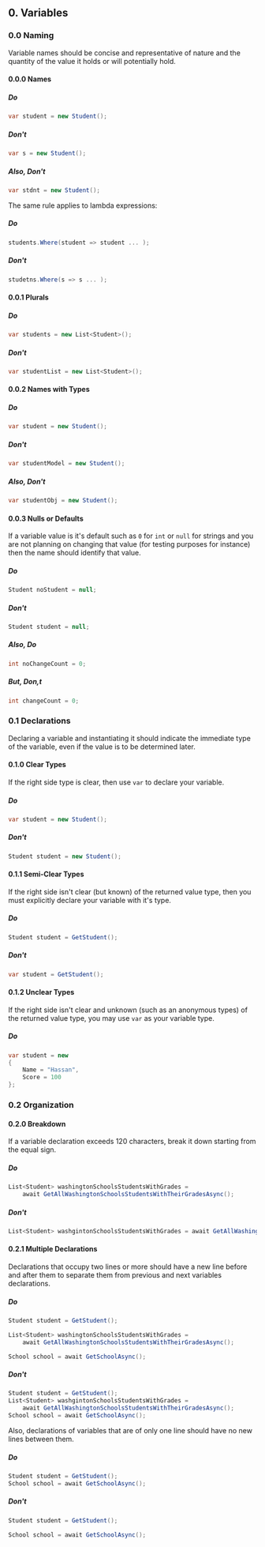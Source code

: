 ## 0. Variables

### 0.0 Naming

Variable names should be concise and representative of nature and the quantity of the value it holds or will potentially hold.

#### 0.0.0 Names

##### Do

```cs
var student = new Student();
```

##### Don't

```cs
var s = new Student();
```

##### Also, Don't

```cs
var stdnt = new Student();
```

The same rule applies to lambda expressions:

##### Do

```cs
students.Where(student => student ... );
```

##### Don't

```cs
studetns.Where(s => s ... );
```

#### 0.0.1 Plurals

##### Do

```cs
var students = new List<Student>();
```

##### Don't

```cs
var studentList = new List<Student>();
```

#### 0.0.2 Names with Types

##### Do

```cs
var student = new Student();
```

##### Don't

```cs
var studentModel = new Student();
```

##### Also, Don't

```cs
var studentObj = new Student();
```

#### 0.0.3 Nulls or Defaults

If a variable value is it's default such as ```0``` for ```int``` or ```null``` for strings and you are not planning on changing that value (for testing purposes for instance) then the name should identify that value.

##### Do

```cs
Student noStudent = null;
```

##### Don't

```cs
Student student = null;
```

##### Also, Do

```cs
int noChangeCount = 0;
```

##### But, Don,t

```cs
int changeCount = 0;
```

### 0.1 Declarations

Declaring a variable and instantiating it should indicate the immediate type of the variable, even if the value is to be determined later.

#### 0.1.0 Clear Types

If the right side type is clear, then use ```var``` to declare your variable.

##### Do

```cs
var student = new Student();
```

##### Don't

```cs
Student student = new Student();
````

#### 0.1.1 Semi-Clear Types

If the right side isn't clear (but known) of the returned value type, then you must explicitly declare your variable with it's type.

##### Do

```cs
Student student = GetStudent();
```

##### Don't

```cs
var student = GetStudent();
```

#### 0.1.2 Unclear Types

If the right side isn't clear and unknown (such as an anonymous types) of the returned value type, you may use ```var``` as your variable type.

##### Do

```cs
var student = new
{
    Name = "Hassan",
    Score = 100
};
```

### 0.2 Organization

#### 0.2.0 Breakdown

If a variable declaration exceeds 120 characters, break it down starting from the equal sign.

##### Do

```cs
List<Student> washingtonSchoolsStudentsWithGrades =
    await GetAllWashingtonSchoolsStudentsWithTheirGradesAsync();

```

##### Don't

```cs
List<Student> washgintonSchoolsStudentsWithGrades = await GetAllWashingtonSchoolsStudentsWithTheirGradesAsync();
```

#### 0.2.1 Multiple Declarations

Declarations that occupy two lines or more should have a new line before and after them to separate them from previous and next variables declarations.

##### Do

```cs
Student student = GetStudent();

List<Student> washingtonSchoolsStudentsWithGrades =
    await GetAllWashingtonSchoolsStudentsWithTheirGradesAsync();

School school = await GetSchoolAsync();
```

##### Don't

```cs
Student student = GetStudent();
List<Student> washgintonSchoolsStudentsWithGrades =
    await GetAllWashingtonSchoolsStudentsWithTheirGradesAsync();
School school = await GetSchoolAsync();
```

Also, declarations of variables that are of only one line should have no new lines between them.

##### Do

```cs
Student student = GetStudent();
School school = await GetSchoolAsync();
```

##### Don't

```cs
Student student = GetStudent();

School school = await GetSchoolAsync();

```
